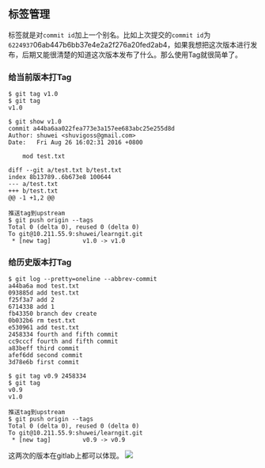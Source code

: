 ## 标签管理

标签就是对`commit id`加上一个别名。比如上次提交的`commit id`为`6224937`06ab447b6bb37e4e2a2f276a20fed2ab4，如果我想把这次版本进行发布，后期又能很清楚的知道这次版本发布了什么。那么使用Tag就很简单了。

### 给当前版本打Tag
```
$ git tag v1.0
$ git tag
v1.0

$ git show v1.0
commit a44ba6aa022fea773e3a157ee683abc25e255d8d
Author: shuwei <shuvigoss@gmail.com>
Date:   Fri Aug 26 16:02:31 2016 +0800

    mod test.txt

diff --git a/test.txt b/test.txt
index 8b13789..6b673e8 100644
--- a/test.txt
+++ b/test.txt
@@ -1 +1,2 @@

推送tag到upstream
$ git push origin --tags
Total 0 (delta 0), reused 0 (delta 0)
To git@10.211.55.9:shuwei/learngit.git
 * [new tag]         v1.0 -> v1.0
```

### 给历史版本打Tag

```
$ git log --pretty=oneline --abbrev-commit
a44ba6a mod test.txt
093885d add test.txt
f25f3a7 add 2
6714338 add 1
fb43350 branch dev create
0b032b6 rm test.txt
e530961 add test.txt
2458334 fourth and fifth commit
cc9cccf fourth and fifth commit
a83beff third commit
afef6dd second commit
3d78e6b first commit

$ git tag v0.9 2458334
$ git tag
v0.9
v1.0

推送tag到upstream
$ git push origin --tags
Total 0 (delta 0), reused 0 (delta 0)
To git@10.211.55.9:shuwei/learngit.git
 * [new tag]         v0.9 -> v0.9
```


这两次的版本在gitlab上都可以体现。
![](https://cloud.githubusercontent.com/assets/3062921/17999952/51c5a276-6bae-11e6-9e4f-15e5af2f3377.png)
